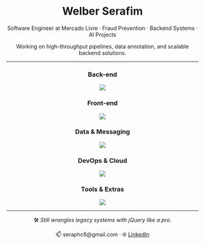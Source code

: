 <h1 align="center">Welber Serafim</h1>
<p align="center">
  Software Engineer at Mercado Livre · Fraud Prevention · Backend Systems · AI Projects
</p>
<p align="center">
  Working on high-throughput pipelines, data annotation, and scalable backend solutions.
</p>

---

<h3 align="center">Back-end</h3>
<p align="center">
  <img src="https://skillicons.dev/icons?i=java,spring,python,flask,nodejs,express" />
</p>

<h3 align="center">Front-end</h3>
<p align="center">
  <img src="https://skillicons.dev/icons?i=javascript,typescript,angular,html,css,jquery" />
</p>

<h3 align="center">Data & Messaging</h3>
<p align="center">
  <img src="https://skillicons.dev/icons?i=bigquery,kafka,postgresql,mongodb" />
</p>

<h3 align="center">DevOps & Cloud</h3>
<p align="center">
  <img src="https://skillicons.dev/icons?i=docker,kubernetes,aws,azure,git,github" />
</p>

<h3 align="center">Tools & Extras</h3>
<p align="center">
  <img src="https://skillicons.dev/icons?i=linux,vim,postman" />
</p>

---

<p align="center">
  🛠️ <i>Still wrangles legacy systems with jQuery like a pro.</i>
</p>

<p align="center">
  📫 seraphc6@gmail.com · 🌐 <a href="www.linkedin.com/in/welber-serafim-seraphsis">LinkedIn</a>
</p>
